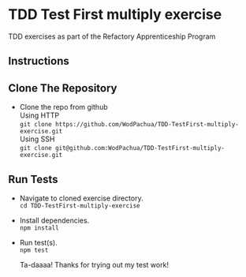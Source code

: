 # TDD Test First multiply exercise
TDD exercises as part of the Refactory Apprenticeship Program

## Instructions

## Clone The Repository
- Clone the repo from github  
  Using HTTP  
  `git clone https://github.com/WodPachua/TDD-TestFirst-multiply-exercise.git`  
  Using SSH  
  `git clone git@github.com:WodPachua/TDD-TestFirst-multiply-exercise.git`  
  
## Run Tests
- Navigate to cloned exercise directory.  
  `cd TDD-TestFirst-multiply-exercise`  
- Install dependencies.  
  `npm install`  
- Run test(s).  
  `npm test`  

  Ta-daaaa! Thanks for trying out my test work!    
